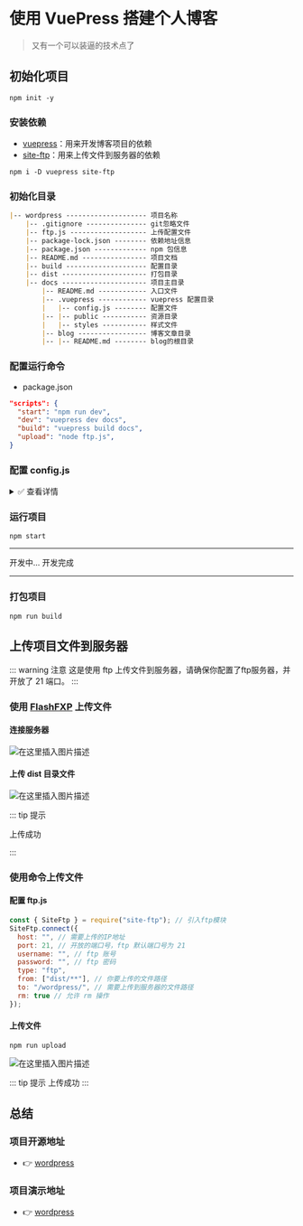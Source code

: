 # 使用 VuePress 搭建个人博客

> 又有一个可以装逼的技术点了

## 初始化项目

```Basic
npm init -y
```

### 安装依赖

* [vuepress](https://vuepress.vuejs.org/zh/)：用来开发博客项目的依赖
* [site-ftp](https://github.com/wangzhiguoengineer/site-ftp)：用来上传文件到服务器的依赖

```Basic
npm i -D vuepress site-ftp
```

### 初始化目录

```Markdown
|-- wordpress -------------------- 项目名称
    |-- .gitignore --------------- git忽略文件
    |-- ftp.js ------------------- 上传配置文件
    |-- package-lock.json -------- 依赖地址信息
    |-- package.json ------------- npm 包信息
    |-- README.md ---------------- 项目文档
    |-- build -------------------- 配置目录
    |-- dist --------------------- 打包目录
    |-- docs --------------------- 项目主目录
        |-- README.md ------------ 入口文件
        |-- .vuepress ------------ vuepress 配置目录
        |   |-- config.js -------- 配置文件
        |-- |-- public ----------- 资源目录
        |   |-- styles ----------- 样式文件
        |-- blog ----------------- 博客文章目录
        |-- |-- README.md -------- blog的根目录
```

### 配置运行命令

* package.json

```JSON
"scripts": {
  "start": "npm run dev",
  "dev": "vuepress dev docs",
  "build": "vuepress build docs",
  "upload": "node ftp.js",
}
```

### 配置 config.js

<details>
<summary>&#x2705; 查看详情</summary>

```JavaScript
const articleNum = 15; // 文章数量
// 目录配置
const children = Array.from(new Array(articleNum), (_, i) => (i < 10 ? "0" + i : String(i))); // 初始化

// 配置文件
const themeConfig = {
  logo: "/logo.svg",
  search: false,
  smoothScroll: true,
  nav: [
    {
      text: "首页",
      link: "/"
    },
    {
      text: "博客",
      ariaLabel: "博客菜单",
      items: [
        {
          text: "我的博客",
          link: "/blog/"
        },
        {
          text: "CSDN",
          link: "https://blog.csdn.net/biao_feng",
          target: "_blank"
        }
      ]
    },
    {
      text: "Github",
      link: "https://github.com/biaov/wordpress",
      target: "_blank"
    }
  ],
  sidebar: {
    "/blog/": [
      {
        title: "首页",
        path: "/"
      },
      {
        title: "博文",
        path: "/blog/",
        collapsable: false,
        sidebarDepth: 3,
        children
      }
    ]
  }
};

// 配置
const config = {
  base: "/",
  title: "个人博客",
  description: "这是我用 VuePress 搭建的个人博客！",
  dest: "dist",
  head: [["link", { rel: "icon", href: "/logo.png" }]],
  host: "127.0.0.1",
  port: "8888",
  themeConfig:themeConfig,
};

module.exports = config;

```

</details>

### 运行项目

```Basic
npm start
```

---

开发中...
开发完成

---

### 打包项目

```Basic
npm run build
```

## 上传项目文件到服务器

::: warning 注意
这是使用 ftp 上传文件到服务器，请确保你配置了ftp服务器，并开放了 21 端口。
:::

### 使用 [FlashFXP](https://www.flashfxp.com/) 上传文件

#### 连接服务器

![在这里插入图片描述](https://img-blog.csdnimg.cn/20201031110737424.png?x-oss-process=image/watermark,type_ZmFuZ3poZW5naGVpdGk,shadow_10,text_aHR0cHM6Ly9ibG9nLmNzZG4ubmV0L2JpYW9fZmVuZw==,size_16,color_FFFFFF,t_70#pic_center)

#### 上传 dist 目录文件

![在这里插入图片描述](https://img-blog.csdnimg.cn/20201031110906547.png?x-oss-process=image/watermark,type_ZmFuZ3poZW5naGVpdGk,shadow_10,text_aHR0cHM6Ly9ibG9nLmNzZG4ubmV0L2JpYW9fZmVuZw==,size_16,color_FFFFFF,t_70#pic_center)

::: tip 提示

上传成功

:::

### 使用命令上传文件

#### 配置 ftp.js

```JavaScript
const { SiteFtp } = require("site-ftp"); // 引入ftp模块
SiteFtp.connect({
  host: "", // 需要上传的IP地址
  port: 21, // 开放的端口号，ftp 默认端口号为 21
  username: "", // ftp 账号
  password: "", // ftp 密码
  type: "ftp",
  from: ["dist/**"], // 你要上传的文件路径
  to: "/wordpress/", // 需要上传到服务器的文件路径
  rm: true // 允许 rm 操作
});

```

#### 上传文件

```Basic
npm run upload
```

![在这里插入图片描述](https://img-blog.csdnimg.cn/20201031112618184.png#pic_center)

::: tip 提示
上传成功
:::

## 总结

### 项目开源地址

* &#x1F449; [wordpress](https://github.com/biaov/wordpress)

### 项目演示地址

* &#x1F449; [wordpress](http://wordpress.biaov.cn/)
